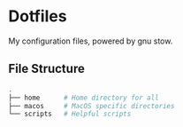 # Dotfiles

My configuration files, powered by gnu stow.

## File Structure

```bash
.
├── home      # Home directory for all
├── macos     # MacOS specific directories 
└── scripts   # Helpful scripts
```
